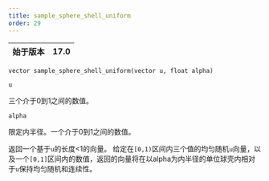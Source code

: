 ```yaml
---
title: sample_sphere_shell_uniform
order: 29
---
```

| 始于版本 | 17.0 |
| --- | --- |

`vector sample_sphere_shell_uniform(vector u, float alpha)`

`u`

三个介于0到1之间的数值。

`alpha`

限定内半径。一个介于0到1之间的数值。

返回一个基于`u`的长度<1的向量。
给定在`[0,1)`区间内三个值的均匀随机`u`向量，以及一个`[0,1]`区间内的数值，返回的向量将在以alpha为内半径的单位球壳内相对于`u`保持均匀随机和连续性。
